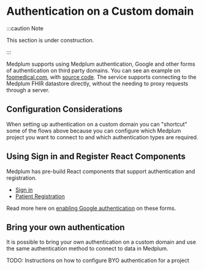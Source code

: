 # Authentication on a Custom domain

:::caution Note

This section is under construction.

:::

Medplum supports using Medplum authentication, Google and other forms of authentication on third party domains. You can see an example on [foomedical.com](https://www.foomedical.com), with [source code](https://github.com/medplum/foomedical). The service supports connecting to the Medplum FHIR datastore directly, without the needing to proxy requests through a server.

## Configuration Considerations

When setting up authentication on a custom domain you can "shortcut" some of the flows above because you can configure which Medplum project you want to connect to and which authentication types are required.

## Using Sign in and Register React Components

Medplum has pre-build React components that support authentication and registration.

- [Sign in](https://storybook.medplum.com/?path=/docs/medplum-signinform--basic)
- [Patient Registration](https://storybook.medplum.com/?path=/docs/medplum-registerform--basic)

Read more here on [enabling Google authentication](/docs/auth/google-auth.md) on these forms.

## Bring your own authentication

It is possible to bring your own authentication on a custom domain and use the same authentication method to connect to data in Medplum.

TODO: Instructions on how to configure BYO authentication for a project
